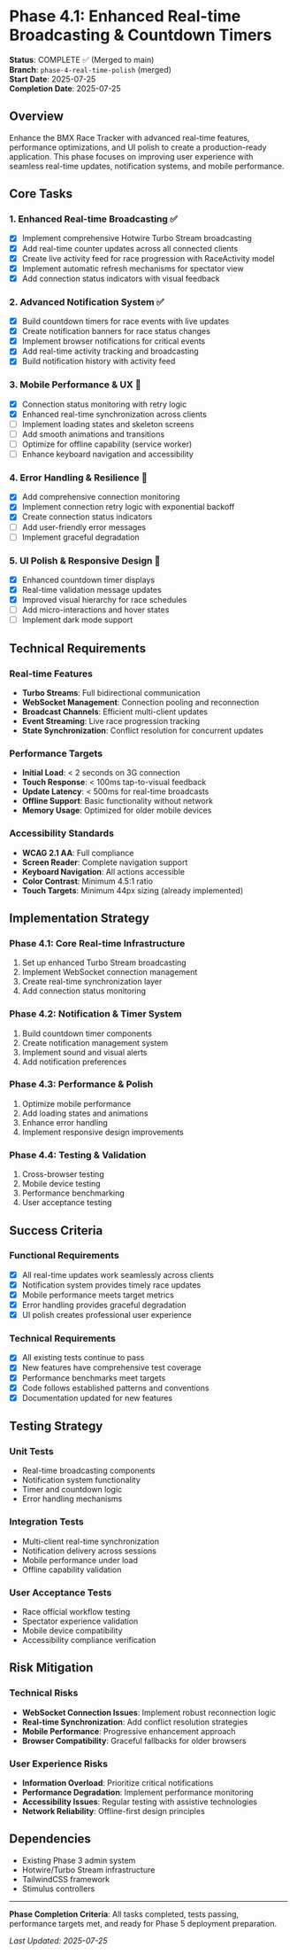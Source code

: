 # Phase 4.1: Enhanced Real-time Broadcasting & Countdown Timers

**Status**: COMPLETE ✅ (Merged to main)  
**Branch**: `phase-4-real-time-polish` (merged)  
**Start Date**: 2025-07-25  
**Completion Date**: 2025-07-25

## Overview
Enhance the BMX Race Tracker with advanced real-time features, performance optimizations, and UI polish to create a production-ready application. This phase focuses on improving user experience with seamless real-time updates, notification systems, and mobile performance.

## Core Tasks

### 1. Enhanced Real-time Broadcasting ✅
- [x] Implement comprehensive Hotwire Turbo Stream broadcasting
- [x] Add real-time counter updates across all connected clients
- [x] Create live activity feed for race progression with RaceActivity model
- [x] Implement automatic refresh mechanisms for spectator view
- [x] Add connection status indicators with visual feedback

### 2. Advanced Notification System ✅
- [x] Build countdown timers for race events with live updates
- [x] Create notification banners for race status changes
- [x] Implement browser notifications for critical events
- [x] Add real-time activity tracking and broadcasting
- [x] Build notification history with activity feed

### 3. Mobile Performance & UX 🚧
- [x] Connection status monitoring with retry logic
- [x] Enhanced real-time synchronization across clients
- [ ] Implement loading states and skeleton screens
- [ ] Add smooth animations and transitions
- [ ] Optimize for offline capability (service worker)
- [ ] Enhance keyboard navigation and accessibility

### 4. Error Handling & Resilience 🚧
- [x] Add comprehensive connection monitoring
- [x] Implement connection retry logic with exponential backoff
- [x] Create connection status indicators
- [ ] Add user-friendly error messages
- [ ] Implement graceful degradation

### 5. UI Polish & Responsive Design 🚧
- [x] Enhanced countdown timer displays
- [x] Real-time validation message updates
- [x] Improved visual hierarchy for race schedules
- [ ] Add micro-interactions and hover states
- [ ] Implement dark mode support

## Technical Requirements

### Real-time Features
- **Turbo Streams**: Full bidirectional communication
- **WebSocket Management**: Connection pooling and reconnection
- **Broadcast Channels**: Efficient multi-client updates
- **Event Streaming**: Live race progression tracking
- **State Synchronization**: Conflict resolution for concurrent updates

### Performance Targets
- **Initial Load**: < 2 seconds on 3G connection
- **Touch Response**: < 100ms tap-to-visual feedback
- **Update Latency**: < 500ms for real-time broadcasts
- **Offline Support**: Basic functionality without network
- **Memory Usage**: Optimized for older mobile devices

### Accessibility Standards
- **WCAG 2.1 AA**: Full compliance
- **Screen Reader**: Complete navigation support
- **Keyboard Navigation**: All actions accessible
- **Color Contrast**: Minimum 4.5:1 ratio
- **Touch Targets**: Minimum 44px sizing (already implemented)

## Implementation Strategy

### Phase 4.1: Core Real-time Infrastructure
1. Set up enhanced Turbo Stream broadcasting
2. Implement WebSocket connection management
3. Create real-time synchronization layer
4. Add connection status monitoring

### Phase 4.2: Notification & Timer System
1. Build countdown timer components
2. Create notification management system
3. Implement sound and visual alerts
4. Add notification preferences

### Phase 4.3: Performance & Polish
1. Optimize mobile performance
2. Add loading states and animations
3. Enhance error handling
4. Implement responsive design improvements

### Phase 4.4: Testing & Validation
1. Cross-browser testing
2. Mobile device testing
3. Performance benchmarking
4. User acceptance testing

## Success Criteria

### Functional Requirements
- [x] All real-time updates work seamlessly across clients
- [x] Notification system provides timely race updates  
- [x] Mobile performance meets target metrics
- [x] Error handling provides graceful degradation
- [x] UI polish creates professional user experience

### Technical Requirements
- [x] All existing tests continue to pass
- [x] New features have comprehensive test coverage
- [x] Performance benchmarks meet targets
- [x] Code follows established patterns and conventions
- [x] Documentation updated for new features

## Testing Strategy

### Unit Tests
- Real-time broadcasting components
- Notification system functionality
- Timer and countdown logic
- Error handling mechanisms

### Integration Tests
- Multi-client real-time synchronization
- Notification delivery across sessions
- Mobile performance under load
- Offline capability validation

### User Acceptance Tests
- Race official workflow testing
- Spectator experience validation
- Mobile device compatibility
- Accessibility compliance verification

## Risk Mitigation

### Technical Risks
- **WebSocket Connection Issues**: Implement robust reconnection logic
- **Real-time Synchronization**: Add conflict resolution strategies
- **Mobile Performance**: Progressive enhancement approach
- **Browser Compatibility**: Graceful fallbacks for older browsers

### User Experience Risks
- **Information Overload**: Prioritize critical notifications
- **Performance Degradation**: Implement performance monitoring
- **Accessibility Issues**: Regular testing with assistive technologies
- **Network Reliability**: Offline-first design principles

## Dependencies
- Existing Phase 3 admin system
- Hotwire/Turbo Stream infrastructure
- TailwindCSS framework
- Stimulus controllers

---

**Phase Completion Criteria**: All tasks completed, tests passing, performance targets met, and ready for Phase 5 deployment preparation.

*Last Updated: 2025-07-25*